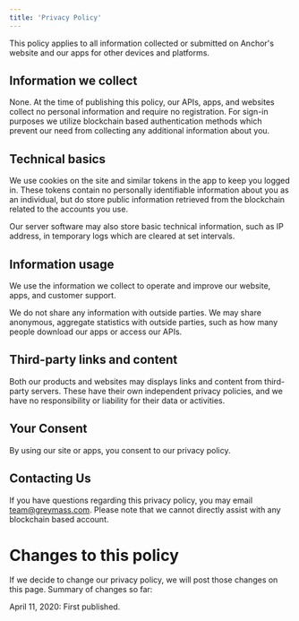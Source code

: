 ```yaml
---
title: 'Privacy Policy'
---
```


This policy applies to all information collected or submitted on Anchor's website and our apps for other devices and platforms.

## Information we collect

None. At the time of publishing this policy, our APIs, apps, and websites collect no personal information and require no registration. For sign-in purposes we utilize blockchain based authentication methods which prevent our need from collecting any additional information about you.

## Technical basics

We use cookies on the site and similar tokens in the app to keep you logged in. These tokens contain no personally identifiable information about you as an individual, but do store public information retrieved from the blockchain related to the accounts you use.

Our server software may also store basic technical information, such as IP address, in temporary logs which are cleared at set intervals.

## Information usage

We use the information we collect to operate and improve our website, apps, and customer support.

We do not share any information with outside parties. We may share anonymous, aggregate statistics with outside parties, such as how many people download our apps or access our APIs.

## Third-party links and content

Both our products and websites may displays links and content from third-party servers. These have their own independent privacy policies, and we have no responsibility or liability for their data or activities.

## Your Consent

By using our site or apps, you consent to our privacy policy.

## Contacting Us

If you have questions regarding this privacy policy, you may email team@greymass.com. Please note that we cannot directly assist with any blockchain based account.

# Changes to this policy

If we decide to change our privacy policy, we will post those changes on this page. Summary of changes so far:

April 11, 2020: First published.
